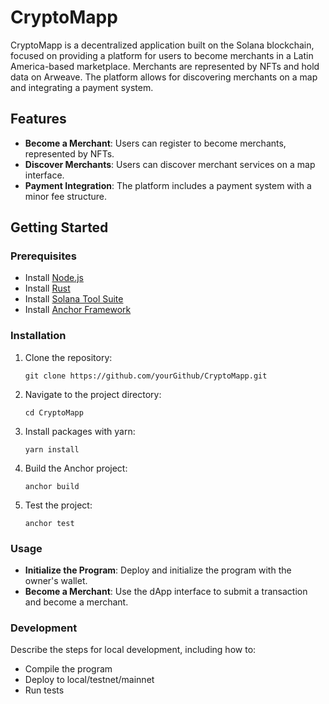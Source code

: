 # CryptoMapp

CryptoMapp is a decentralized application built on the Solana blockchain, focused on providing a platform for users to become merchants in a Latin America-based marketplace. Merchants are represented by NFTs and hold data on Arweave. The platform allows for discovering merchants on a map and integrating a payment system.

## Features

- **Become a Merchant**: Users can register to become merchants, represented by NFTs.
- **Discover Merchants**: Users can discover merchant services on a map interface.
- **Payment Integration**: The platform includes a payment system with a minor fee structure.

## Getting Started

### Prerequisites

- Install [Node.js](https://nodejs.org/en/)
- Install [Rust](https://www.rust-lang.org/tools/install)
- Install [Solana Tool Suite](https://docs.solana.com/cli/install-solana-cli-tools)
- Install [Anchor Framework](https://project-serum.github.io/anchor/getting-started/installation.html)

### Installation

1. Clone the repository:

   ```
   git clone https://github.com/yourGithub/CryptoMapp.git
   ```

2. Navigate to the project directory:

   ```
   cd CryptoMapp
   ```

3. Install packages with yarn:

   ```
   yarn install
   ```

4. Build the Anchor project:

   ```
   anchor build
   ```

5. Test the project:

   ```
   anchor test
   ```

### Usage

- **Initialize the Program**: Deploy and initialize the program with the owner's wallet.
- **Become a Merchant**: Use the dApp interface to submit a transaction and become a merchant.

### Development

Describe the steps for local development, including how to:

- Compile the program
- Deploy to local/testnet/mainnet
- Run tests

